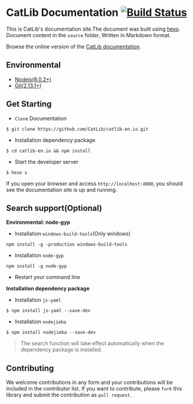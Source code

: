 # CatLib Documentation [![Build Status](https://www.travis-ci.org/CatLib/catlib-en.io.svg?branch=2.0)](https://www.travis-ci.org/CatLib/catlib-en.io)

This is CatLib's documentation site.The document was built using [hexo](http://hexo.io/). Document content in the `source` folder, Written in Markdown format.

Browse the online version of the [CatLib documentation](https://catlib.io).

## Environmental

- [Nodejs(8.0.2+)](https://nodejs.org/en/)
- [Git(2.13.1+)](https://nodejs.org/en/)

## Get Starting

- `Clone` Documentation

```shell
$ git clone https://github.com/CatLib/catlib-en.io.git
```

- Installation dependency package

```shell
$ cd catlib-en.io && npm install
```

- Start the developer server

```shell
$ hexo s
```

If you open your browser and access `http://localhost:4000`, you should see the documentation site is up and running.

## Search support(Optional)

**Environmental: node-gyp**

- Installation `windows-build-tools`(Only windows)

```shell
npm install -g -production windows-build-tools
```

- Installation `node-gyp`

```shell
npm install -g node-gyp
```

- Restart your command line

**Installation dependency package**

- Installation `js-yaml`

```shell
$ npm install js-yaml --save-dev
```

- Installation `nodejieba`

```shell
$ npm install nodejieba --save-dev
```

> The search function will take effect automatically when the dependency package is installed.

## Contributing

We welcome contributions in any form and your contributions will be included in the contributor list. If you want to contribute, please `fork` this library and submit the contribution as `pull request`.
